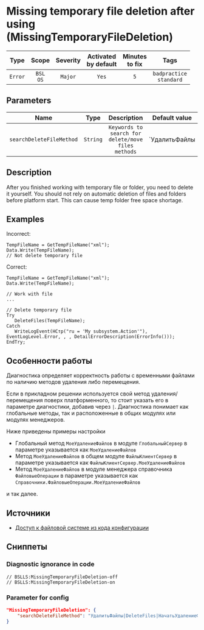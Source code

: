 # Missing temporary file deletion after using (MissingTemporaryFileDeletion)

|  Type   |        Scope        | Severity | Activated<br>by default | Minutes<br>to fix |               Tags                |
|:-------:|:-------------------:|:--------:|:-----------------------------:|:-----------------------:|:---------------------------------:|
| `Error` | `BSL`<br>`OS` | `Major`  |             `Yes`             |           `5`           | `badpractice`<br>`standard` |

## Parameters


|           Name           |   Type   |                    Description                     |                                        Default value                                        |
|:------------------------:|:--------:|:--------------------------------------------------:|:-------------------------------------------------------------------------------------------:|
| `searchDeleteFileMethod` | `String` | `Keywords to search for delete/move files methods` | `УдалитьФайлы|DeleteFiles|НачатьУдалениеФайлов|BeginDeletingFiles|ПереместитьФайл|MoveFile` |
<!-- Блоки выше заполняются автоматически, не трогать -->
## Description

After you finished working with temporary file or folder, you need to delete it yourself. You should not rely on automatic deletion of files and folders before platform start. This can cause temp folder free space shortage.

## Examples

Incorrect:

```bsl
TempFileName = GetTempFileName("xml");
Data.Write(TempFileName);
// Not delete temporary file
```

Сorrect:

```bsl
TempFileName = GetTempFileName("xml");
Data.Write(TempFileName);

// Work with file
...

// Delete temporary file
Try
   DeleteFiles(TempFileName);
Catch
   WriteLogEvent(НСтр("ru = 'My subsystem.Action'"), EventLogLevel.Error, , , DetailErrorDescription(ErrorInfo()));
EndTry;
```

## Особенности работы

Диагностика определяет корректность работы с временными файлами по наличию методов удаления либо перемещения.

Если в прикладном решении используется свой метод удаления/перемещения поверх платформенного, то стоит указать его в параметре диагностики, добавив через `|`. Диагностика понимает как глобальные методы, так и расположенные в общих модулях или модулях менеджеров.

Ниже приведены примеры настройки

- Глобальный метод `МоеУдалениеФайлов` в модуле `ГлобальныйСервер` в параметре указывается как `МоеУдалениеФайлов`
- Метод `МоеУдалениеФайлов` в общем модуле `ФайлыКлиентСервер` в параметре указывается как `ФайлыКлиентСервер.МоеУдалениеФайлов`
- Метод `МоеУдалениеФайлов` в модуле менеджера справочника `ФайловыеОперации` в параметре указывается как `Справочники.ФайловыеОперации.МоеУдалениеФайлов`

и так далее.

## Источники

* [Доступ к файловой системе из кода конфигурации](https://its.1c.ru/db/v8std#content:542:hdoc)

## Сниппеты

<!-- Блоки ниже заполняются автоматически, не трогать -->
### Diagnostic ignorance in code

```bsl
// BSLLS:MissingTemporaryFileDeletion-off
// BSLLS:MissingTemporaryFileDeletion-on
```

### Parameter for config

```json
"MissingTemporaryFileDeletion": {
    "searchDeleteFileMethod": "УдалитьФайлы|DeleteFiles|НачатьУдалениеФайлов|BeginDeletingFiles|ПереместитьФайл|MoveFile"
}
```

